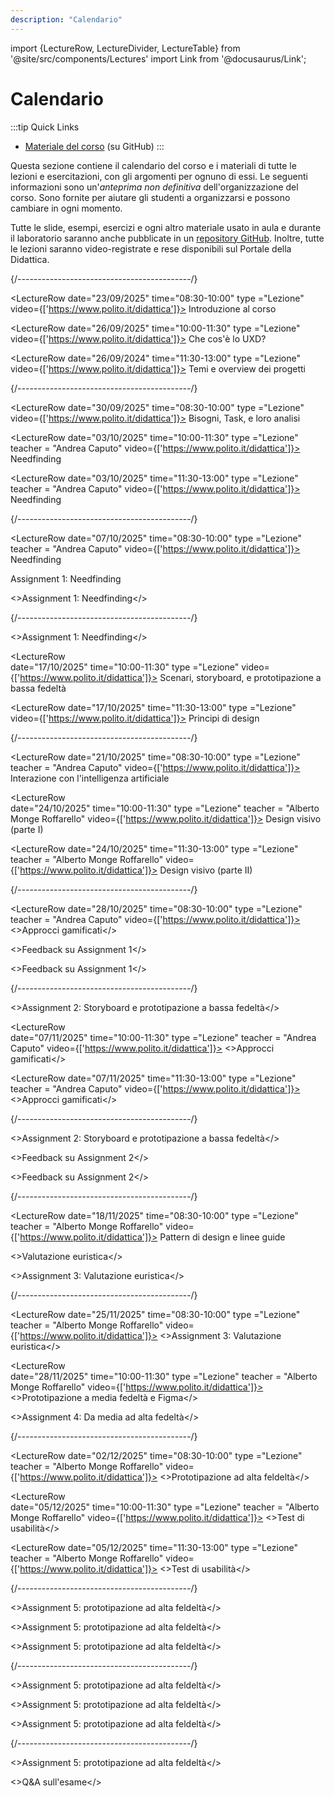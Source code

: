 ```yaml
---
description: "Calendario" 
---
```


import {LectureRow, LectureDivider, LectureTable} from '@site/src/components/Lectures'
import Link from '@docusaurus/Link';


# Calendario 

:::tip Quick Links
* [Materiale del corso](https://github.com/polito-uxd-2025/materiale) (su GitHub)
:::

Questa sezione contiene il calendario del corso e i materiali di tutte le lezioni e esercitazioni, con gli argomenti per ognuno di essi. Le seguenti informazioni sono un'*anteprima non definitiva* dell'organizzazione del corso. Sono fornite per aiutare gli studenti a organizzarsi e possono cambiare in ogni momento.

Tutte le slide, esempi, esercizi e ogni altro materiale usato in aula e durante il laboratorio saranno anche pubblicate in un [repository GitHub](https://github.com/polito-uxd-2025/materiale). Inoltre, tutte le lezioni saranno video-registrate e rese disponibili sul Portale della Didattica.

<LectureTable defaultTeacher="Alberto Monge Roffarello" defaultType="Lecture" showMaterial={false} language='IT'>

<LectureDivider topic='Settimana 1'/>{/*-------------------------------------------*/}
 
<LectureRow
    date="23/09/2025" time="08:30-10:00" type ="Lezione" video={['https://www.polito.it/didattica']}>
    <Link to="https://polito-uxd-2025.github.io/materiale/slides/00-intro.pdf">Introduzione al corso</Link>
</LectureRow>

<LectureRow 
    date="26/09/2025" time="10:00-11:30" type ="Lezione" video={['https://www.polito.it/didattica']}>
    <Link to="https://polito-uxd-2025.github.io/materiale/slides/01-whatisUXD.pdf">Che cos'è lo UXD?</Link>
</LectureRow>

<LectureRow
    date="26/09/2024" time="11:30-13:00" type ="Lezione" video={['https://www.polito.it/didattica']}>
    <Link to="https://polito-uxd-2025.github.io/materiale/slides/02-themes-projects-overview.pdf">Temi e overview dei progetti</Link>
</LectureRow>

<LectureDivider topic='Settimana 2'/>{/*-------------------------------------------*/}

<LectureRow
    date="30/09/2025" time="08:30-10:00" type ="Lezione" video={['https://www.polito.it/didattica']}>
    <Link to="https://polito-uxd-2025.github.io/materiale/slides/03-users-needs-tasks.pdf">Bisogni, Task, e loro analisi </Link>
</LectureRow>

<LectureRow 
    date="03/10/2025" time="10:00-11:30" type ="Lezione" teacher = "Andrea Caputo" video={['https://www.polito.it/didattica']}>
    <Link to="https://polito-uxd-2025.github.io/materiale/slides/04-needfinding.pdf">Needfinding</Link>
</LectureRow>
    
<LectureRow
    date="03/10/2025" time="11:30-13:00" type ="Lezione" teacher = "Andrea Caputo" video={['https://www.polito.it/didattica']}>
    <Link to="https://polito-uxd-2025.github.io/materiale/slides/04-needfinding.pdf">Needfinding</Link>
</LectureRow>

<LectureDivider topic='Settimana 3'/>{/*-------------------------------------------*/}

<LectureRow
    date="07/10/2025" time="08:30-10:00" type ="Lezione" teacher = "Andrea Caputo" video={['https://www.polito.it/didattica']}>
    <Link to="https://polito-uxd-2025.github.io/materiale/slides/04-needfinding.pdf">Needfinding</Link>
</LectureRow>

<LectureRow    
    date="10/10/2025" time="10:00-11:30" type ="Laboratorio" teacher = "Andrea Caputo, Rob Schwartz">
    <Link to="https://polito-uxd-2025.github.io/materiale/assignments/A1-needfinding.pdf">Assignment 1: Needfinding</Link>
</LectureRow>
    
<LectureRow
    date="10/10/2025" time="11:30-13:00" type ="Laboratorio" teacher = "Andrea Caputo, Rob Schwartz">
    <>Assignment 1: Needfinding</>
</LectureRow>

<LectureDivider topic='Settimana 4'/>{/*-------------------------------------------*/}

<LectureRow
    date="14/10/2025" time="08:30-10:00" type ="Laboratorio" teacher = "Andrea Caputo, Rob Schwartz">
    <>Assignment 1: Needfinding</>
</LectureRow>

<LectureRow    
    date="17/10/2025" time="10:00-11:30" type ="Lezione" video={['https://www.polito.it/didattica']}>
    <Link to="https://polito-uxd-2025.github.io/materiale/slides/05-scenarios-storyboards-lowfi.pdf">Scenari, storyboard, e prototipazione a bassa fedeltà</Link>
</LectureRow>
    
<LectureRow
    date="17/10/2025" time="11:30-13:00" type ="Lezione" video={['https://www.polito.it/didattica']}>
    <Link to="https://polito-uxd-2025.github.io/materiale/slides/06-design-principles.pdf">Principi di design</Link>
</LectureRow>

<LectureDivider topic='Settimana 5'/>{/*-------------------------------------------*/}

<LectureRow
    date="21/10/2025" time="08:30-10:00" type ="Lezione" teacher = "Andrea Caputo" video={['https://www.polito.it/didattica']}>
    <Link to="https://polito-uxd-2025.github.io/materiale/slides/07-interazione-ai.pdf">Interazione con l'intelligenza artificiale</Link>
</LectureRow>

<LectureRow    
    date="24/10/2025" time="10:00-11:30" type ="Lezione" teacher = "Alberto Monge Roffarello" video={['https://www.polito.it/didattica']}>
    <Link to="https://polito-uxd-2025.github.io/materiale/slides/08-visual-design.pdf">Design visivo (parte I)</Link> 
</LectureRow>
    
<LectureRow
    date="24/10/2025" time="11:30-13:00" type ="Lezione" teacher = "Alberto Monge Roffarello" video={['https://www.polito.it/didattica']}>
    <Link to="https://polito-uxd-2025.github.io/materiale/slides/08-visual-design.pdf">Design visivo (parte II)</Link>
</LectureRow>

<LectureDivider topic='Settimana 6'/>{/*-------------------------------------------*/}

<LectureRow
    date="28/10/2025" time="08:30-10:00" type ="Lezione" teacher = "Andrea Caputo" video={['https://www.polito.it/didattica']}>
    <>Approcci gamificati</> 
</LectureRow>

<LectureRow    
    date="31/10/2025" time="10:00-11:30" type ="Laboratorio" teacher = "Andrea Caputo, Rob Schwartz ">
    <>Feedback su Assignment 1</>
</LectureRow>
    
<LectureRow
    date="31/10/2025" time="11:30-13:00" type ="Laboratorio" teacher = "Andrea Caputo, Rob Schwartz">
    <>Feedback su Assignment 1</>
</LectureRow>

<LectureDivider topic='Settimana 7'/>{/*-------------------------------------------*/}

<LectureRow
    date="04/11/2025" time="08:30-10:00" type ="Laboratorio" teacher = "Alberto Monge Roffarello, Rob Schwartz">
    <>Assignment 2: Storyboard e prototipazione a bassa fedeltà</>
</LectureRow>

<LectureRow    
    date="07/11/2025" time="10:00-11:30" type ="Lezione" teacher = "Andrea Caputo" video={['https://www.polito.it/didattica']}>
    <>Approcci gamificati</>
</LectureRow>
    
<LectureRow
    date="07/11/2025" time="11:30-13:00" type ="Lezione" teacher = "Andrea Caputo" video={['https://www.polito.it/didattica']}>
    <>Approcci gamificati</>
</LectureRow>

<LectureDivider topic='Settimana 8'/>{/*-------------------------------------------*/}

<LectureRow
    date="11/11/2025" time="08:30-10:00" type ="Laboratorio" teacher = "Alberto Monge Roffarello, Rob Schwartz">
    <>Assignment 2: Storyboard e prototipazione a bassa fedeltà</>
</LectureRow>

<LectureRow    
    date="14/11/2025" time="10:00-11:30" type ="Laboratorio" teacher = "Alberto Monge Roffarello">
    <>Feedback su Assignment 2</>
</LectureRow>
    
<LectureRow
    date="14/11/2025" time="11:30-13:00" type ="Laboratorio" teacher = "Alberto Monge Roffarello">
    <>Feedback su Assignment 2</>
</LectureRow>

<LectureDivider topic='Settimana 9'/>{/*-------------------------------------------*/}

<LectureRow
    date="18/11/2025" time="08:30-10:00" type ="Lezione" teacher = "Alberto Monge Roffarello" video={['https://www.polito.it/didattica']}>
    <Link to="https://polito-uxd-2025.github.io/materiale/slides/09-design-patterns.pdf">Pattern di design e linee guide</Link>
</LectureRow>

<LectureRow    
    date="21/11/2025" time="10:00-11:30" type ="Lezione" teacher = "Alberto Monge Roffarello">
    <>Valutazione euristica</>
</LectureRow>
    
<LectureRow
    date="21/11/2025" time="11:30-13:00" type ="Laboratorio" teacher = "Alberto Monge Roffarello">
    <>Assignment 3: Valutazione euristica</>
</LectureRow>

<LectureDivider topic='Settimana 10'/>{/*-------------------------------------------*/}

<LectureRow
    date="25/11/2025" time="08:30-10:00" type ="Lezione" teacher = "Alberto Monge Roffarello" video={['https://www.polito.it/didattica']}>
    <>Assignment 3: Valutazione euristica</>
</LectureRow>

<LectureRow    
    date="28/11/2025" time="10:00-11:30" type ="Lezione" teacher = "Alberto Monge Roffarello" video={['https://www.polito.it/didattica']}>
    <>Prototipazione a media fedeltà e Figma</>
</LectureRow>
    
<LectureRow
    date="28/11/2025" time="11:30-13:00" type ="Laboratorio" teacher = "Alberto Monge Roffarello">
    <>Assignment 4: Da media ad alta fedeltà</>
</LectureRow>

<LectureDivider topic='Settimana 11'/>{/*-------------------------------------------*/}

<LectureRow
    date="02/12/2025" time="08:30-10:00" type ="Lezione" teacher = "Alberto Monge Roffarello" video={['https://www.polito.it/didattica']}>
    <>Prototipazione ad alta feldeltà</>
</LectureRow>

<LectureRow    
    date="05/12/2025" time="10:00-11:30" type ="Lezione" teacher = "Alberto Monge Roffarello" video={['https://www.polito.it/didattica']}>
    <>Test di usabilità</>
</LectureRow>
    
<LectureRow
    date="05/12/2025" time="11:30-13:00" type ="Lezione" teacher = "Alberto Monge Roffarello" video={['https://www.polito.it/didattica']}>
    <>Test di usabilità</>
</LectureRow>

<LectureDivider topic='Settimana 12'/>{/*-------------------------------------------*/}

<LectureRow
    date="09/12/2025" time="08:30-10:00" type ="Laboratorio" teacher = "Alberto Monge Roffarello, Rob Schwartz">
    <>Assignment 5: prototipazione ad alta feldeltà</>
</LectureRow>

<LectureRow    
    date="12/12/2025" time="10:00-11:30" type ="Laboratorio" teacher = "Alberto Monge Roffarello, Rob Schwartz">
    <>Assignment 5: prototipazione ad alta feldeltà</>
</LectureRow>
    
<LectureRow
    date="12/12/2025" time="11:30-13:00" type ="Laboratorio" teacher = "Alberto Monge Roffarello, Rob Schwartz">
    <>Assignment 5: prototipazione ad alta feldeltà</>
</LectureRow>

<LectureDivider topic='Settimana 13'/>{/*-------------------------------------------*/}

<LectureRow
    date="16/12/2025" time="08:30-10:00" type ="Laboratorio" teacher = "Alberto Monge Roffarello, Rob Schwartz">
    <>Assignment 5: prototipazione ad alta feldeltà</>
</LectureRow>

<LectureRow    
    date="19/12/2025" time="10:00-11:30" type ="Laboratorio" teacher = "Alberto Monge Roffarello, Rob Schwartz">
    <>Assignment 5: prototipazione ad alta feldeltà</>
</LectureRow>
    
<LectureRow
    date="19/12/2025" time="11:30-13:00" type ="Laboratorio" teacher = "Alberto Monge Roffarello">
    <>Assignment 5: prototipazione ad alta feldeltà</>
</LectureRow>

<LectureDivider topic='Settimana 14'/>{/*-------------------------------------------*/}

<LectureRow    
    date="09/01/2026" time="10:00-11:30" type ="Laboratorio" teacher = "Alberto Monge Roffarello, Rob Schwartz">
    <>Assignment 5: prototipazione ad alta feldeltà</>
</LectureRow>
    
<LectureRow
    date="09/01/2026" time="11:30-13:00" type ="Laboratorio" teacher = "Alberto Monge Roffarello, Rob Schwartz">
    <>Q&A sull'esame</>
</LectureRow>
</LectureTable>


